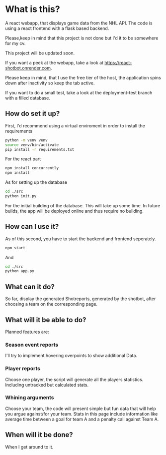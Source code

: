 # What is this?

A react webapp, that displays game data from the NHL API.
The code is using a react frontend with a flask based backend.

Please,keep in mind that this project is not done but I'd it to be somewhere for my cv.

This project will be updated soon.

If you want a peek at the webapp, take a look at https://react-shotbot.onrender.com.

Please keep in mind, that I use the free tier of the host, the application spins down after inactivity so keep the tab active.

If you want to do a small test, take a look at the deployment-test branch with a filled database.


## How do set it up?

First, I'd recommend using a virtual enviroment in order to install the requirements

```bash
python -m venv venv
source venv/bin/activate  
pip install -r requirements.txt
```

For the react part

```bash
npm install concurrently
npm install
```

As for setting up the database

````bash
cd ./src
python init.py
````

For the initial building of the database. This will take up some time. In future builds, the app will be deployed online and thus require no building.

## How can I use it?

As of this second, you have to start the backend and frontend seperately.

````bash
npm start
````

And

````bash
cd ./src
python app.py
````

## What can it do?

So far, display the generated Shotreports, generated by the shotbot, after choosing a team on the corresponding page.

## What will it be able to do?

Planned features are:

### Season event reports

I'll try to implement hovering overpoints to show additional Data.

### Player reports

Choose one player, the script will generate all the players statistics. Including untracked but calculated stats.

### Whining arguments

Choose your team, the code will present simple but fun data that will help you argue against/for your team. Stats in this page include information like average time between a goal for team A and a penalty call against Team A.

## When will it be done?

When I get around to it.

